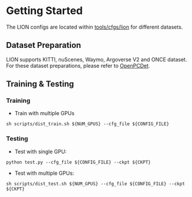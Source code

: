# Getting Started
The LION configs are located within [tools/cfgs/lion](../tools/cfgs/lion) for different datasets.

## Dataset Preparation
LION supports KITTI, nuScenes, Waymo, Argoverse V2 and ONCE dataset. For these dataset preparations, please refer to [OpenPCDet](https://github.com/open-mmlab/OpenPCDet). 


## Training & Testing

### Training

* Train with multiple GPUs
```shell script
sh scripts/dist_train.sh ${NUM_GPUS} --cfg_file ${CONFIG_FILE}
```

### Testing
* Test with single GPU:
```shell script
python test.py --cfg_file ${CONFIG_FILE} --ckpt ${CKPT}
```

* Test with multiple GPUs:
```shell script
sh scripts/dist_test.sh ${NUM_GPUS} --cfg_file ${CONFIG_FILE} --ckpt ${CKPT}
```

